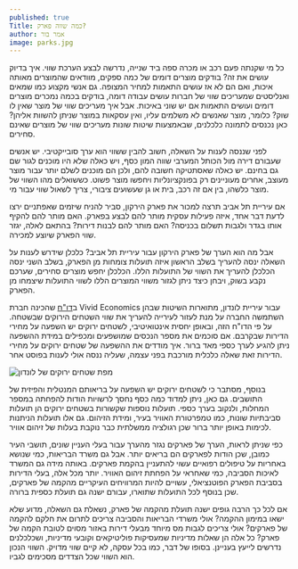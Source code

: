 ```yaml
---
published: true
Title: כמה שווה פארק?
author: אמר בור
image: parks.jpg
---
```


כל מי שקנתה פעם רכב או מכרה ספה ביד שנייה, נדרשה לבצע הערכת שווי. איך בדיוק עושים את זה? בודקים מוצרים דומים של כמה ספקים, מוודאים שהמוצרים מאותה איכות, ואם הם לא אז עושים התאמות למחיר המצופה. גם אנשי מקצוע כמו שמאים ואנליסטים שמעריכים שווי של חברות עושים עבודה דומה, בודקים בכמה נמכרים מוצרים דומים ועושים התאמות אם יש שוני באיכות. אבל איך מעריכים שווי של מוצר שאין לו שוק? כלומר, מוצר שאנשים לא משלמים עליו, ואין עסקאות במוצר שניתן להשוות אליהן? כאן נכנסים לתמונה כלכלנים, שבאמצעות שיטות שונות מעריכים שווי של מוצרים שאינם סחירים.  
 
לפני שננסה לענות על השאלה, חשוב להבין ששווי הוא ערך סובייקטיבי. יש אנשים שעבורם דירה מול הכותל המערבי שווה המון כסף, ויש כאלה שלא היו מוכנים לגור שם גם בחינם. יש כאלה שאסתטיקה חשובה להם, ולכן הם מוכנים לשלם יותר עבור מוצר מעוצב, אחרים מעוניינים רק בפונקציונליות ויחפשו מוצר פשוט. כששואלים מהו השווי של מוצר כלשהו, בין אם זה רכב, בית או גן שעשועים ציבורי, צריך לשאול שווי עבור מי.
 
אם עיריית תל אביב תרצה למכור את פארק הירקון, סביר להניח שיזמים שאפתניים ירצו לדעת דבר אחד, איזה פעילות עסקית מותר להם לבצע בפארק. האם מותר להם להקיף אותו בגדר ולגבות תשלום בכניסה? האם מותר להם לבנות דירות? בהתאם לאלה, יגזר שווי הפארק שיוצע למכירה.
 
אבל מה הוא הערך של פארק הירקון עבור עיריית תל אביב? כלכלן שידרש לענות על השאלה ינסה להעריך בשלב הראשון איזה תועלות צומחות מן הפארק, בשלב השני ינסה הכלכלן להעריך את השווי של התועלות הללו. הכלכלן יחפש מוצרים סחירים, שערכם נקבע בשוק, ויבחן כיצד ניתן לגזור משווי המוצרים הללו לשווי התועלות שיצמחו מן הפארק.
 
ב[דו"ח](http://www.vivideconomics.com/wp-content/uploads/2017/11/Natural-Capital-Account-for-London-Methodology-Appendix.pdf) שהכינה חברת Vivid Economics עבור עיריית לונדון, מתוארות השיטות שבהן השתמשה החברה על מנת לעזור לעירייה להעריך את שווי השטחים הירוקים שבשטחה. על פי הדו"ח הזה, ובאופן יחסית אינטואיטיבי, לשטחים ירוקים יש השפעה על מחירי הדירות שבקרבם. אם סוכמים את מספר הנכסים שמושפעים ומכפילים במידת ההשפעה ניתן להגיע לערך כספי מאד ברור. איך מודדים את ההשפעה של שטחים ירוקים על מחירי הדירות זאת שאלה כלכלית מורכבת בפני עצמה, שעליה ננסה אולי לענות בפוסט אחר.

![מפת שטחים ירוקים של לונדון]({{site.baseurl}}/chaluny.github.io/images/parks.jpg)

בנוסף, מסתבר כי לשטחים ירוקים יש השפעה על בריאותם המנטלית והפיזית של התושבים. גם כאן, ניתן למדוד כמה כסף נחסך לרשויות הודות להפחתה במספר המחלות, ולנקוב בערך כספי. תועלות נוספות שקשורות בשטחים ירוקים הן תועלות סביבתיות שונות, כמו טמפרטורת האוויר בעיר, ומידת הזיהום. גם אלו תועלות הניתנות לכימות באופן יותר ברור שכן רגולציה ממשלתית כבר נוקבת בעלות של זיהום אוויר.
 
כפי שניתן לראות, הערך של פארקים נגזר מהערך עבור בעלי העניין שונים, תושבי העיר כמובן, שכן הודות לפארקים הם בריאים יותר. אבל גם משרד הבריאות, כמי שנושא באחריות על טיפולים רפואיים עשוי להתעניין בהקמת פארקים. באותה מידה גם המשרד לאיכות הסביבה, כמי שאחראי על הפחתת זיהום האוויר. יותר מכל אלה, בעלי הדירות בסביבת הפארק הפוטנציאלי, עשויים להיות המרוויחים העיקריים מהקמה של פארקים, שכן בנוסף לכל התועלות שתוארו, עבורם ישנה גם תועלת כספית ברורה.
 
אם לכל כך הרבה גופים ישנה תועלת מהקמה של פארק, נשאלת גם השאלה, מדוע שלא ישאו במימון ההקמה? אולי משרדי הבריאות והסביבה צריכים לתרום את חלקם להקמה של פארקים? אולי צריכים לגבות מס מיוחד מבעלי דירות באזור מסוים לטובת הקמה של פארק? כל אלה הן שאלות מדיניות שמעסיקות פוליטיקאים וקובעי מדיניות, ושכלכלנים נדרשים לייעץ בעניינן. בסופו של דבר, כמו בכל עסקה, לא קיים שווי מדויק. השווי הנכון הוא השווי שכל הצדדים מסכימים לגביו.
